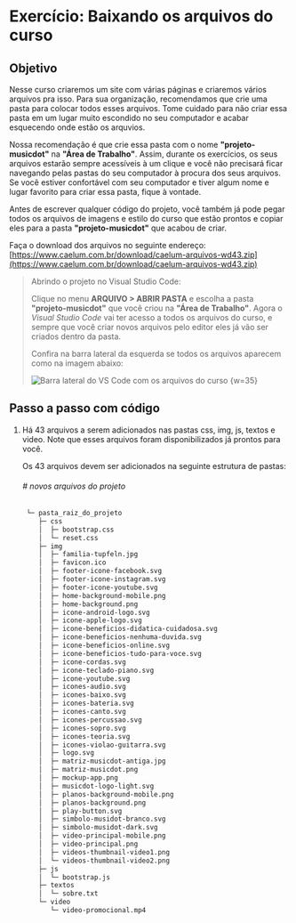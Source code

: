 # Exercício: Baixando os arquivos do curso

## Objetivo
      
Nesse curso criaremos um site com várias páginas e criaremos vários arquivos pra isso. Para sua organização, recomendamos que crie uma pasta para colocar todos esses arquivos. Tome cuidado para não criar essa pasta em um lugar muito escondido no seu computador e acabar esquecendo onde estão os arquvios.

Nossa recomendação é que crie essa pasta com o nome **"projeto-musicdot"** na **"Área de Trabalho"**. Assim, durante os exercícios, os seus arquivos estarão sempre acessíveis à um clique e você não precisará ficar navegando pelas pastas do seu computador à procura dos seus arquivos. Se você estiver confortável com seu computador e tiver algum nome e lugar favorito para criar essa pasta, fique à vontade.

Antes de escrever qualquer código do projeto, você também já pode pegar todos os arquivos de imagens e estilo do curso que estão prontos e copiar eles para a pasta **"projeto-musicdot"** que acabou de criar.

Faça o download dos arquivos no seguinte endereço: [https://www.caelum.com.br/download/caelum-arquivos-wd43.zip](https://www.caelum.com.br/download/caelum-arquivos-wd43.zip)

> Abrindo o projeto no Visual Studio Code:
> 
> Clique no menu **ARQUIVO > ABRIR PASTA** e escolha a pasta **"projeto-musicdot"** que você criou na **"Área de Trabalho"**. Agora o *Visual Studio Code* vai ter acesso a todos os arquivos do curso, e sempre que você criar novos arquivos pelo editor eles já vão ser criados dentro da pasta.
>
> Confira na barra lateral da esquerda se todos os arquivos aparecem como na imagem abaixo:
>
> ![Barra lateral do VS Code com os arquivos do curso {w=35}](assets/images/01-arquivos-iniciais/barra_explorer_vscode.png)

## Passo a passo com código

1. Há 43 arquivos a serem adicionados nas pastas css, img, js, textos e video. Note que esses arquivos foram disponibilizados já prontos para você.

    Os 43 arquivos devem ser adicionados na seguinte estrutura de pastas:
    
    ###### # novos arquivos do projeto
    ```fs
     └─ pasta_raiz_do_projeto
        ├─ css
        │  ├─ bootstrap.css
        │  └─ reset.css
        ├─ img
        │  ├─ familia-tupfeln.jpg
        │  ├─ favicon.ico
        │  ├─ footer-icone-facebook.svg
        │  ├─ footer-icone-instagram.svg
        │  ├─ footer-icone-youtube.svg
        │  ├─ home-background-mobile.png
        │  ├─ home-background.png
        │  ├─ icone-android-logo.svg
        │  ├─ icone-apple-logo.svg
        │  ├─ icone-beneficios-didatica-cuidadosa.svg
        │  ├─ icone-beneficios-nenhuma-duvida.svg
        │  ├─ icone-beneficios-online.svg
        │  ├─ icone-beneficios-tudo-para-voce.svg
        │  ├─ icone-cordas.svg
        │  ├─ icone-teclado-piano.svg
        │  ├─ icone-youtube.svg
        │  ├─ icones-audio.svg
        │  ├─ icones-baixo.svg
        │  ├─ icones-bateria.svg
        │  ├─ icones-canto.svg
        │  ├─ icones-percussao.svg
        │  ├─ icones-sopro.svg
        │  ├─ icones-teoria.svg
        │  ├─ icones-violao-guitarra.svg
        │  ├─ logo.svg
        │  ├─ matriz-musicdot-antiga.jpg
        │  ├─ matriz-musicdot.png
        │  ├─ mockup-app.png
        │  ├─ musicdot-logo-light.svg
        │  ├─ planos-background-mobile.png
        │  ├─ planos-background.png
        │  ├─ play-button.svg
        │  ├─ simbolo-musidot-branco.svg
        │  ├─ simbolo-musidot-dark.svg
        │  ├─ video-principal-mobile.png
        │  ├─ video-principal.png
        │  ├─ videos-thumbnail-video1.png
        │  └─ videos-thumbnail-video2.png
        ├─ js
        │  └─ bootstrap.js
        ├─ textos
        │  └─ sobre.txt
        └─ video
           └─ video-promocional.mp4
    ```
